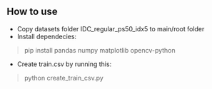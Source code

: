 ## How to use

- Copy datasets folder IDC_regular_ps50_idx5 to main/root folder
- Install dependecies:

> pip install pandas numpy matplotlib opencv-python

- Create train.csv by running this:

> python create_train_csv.py
